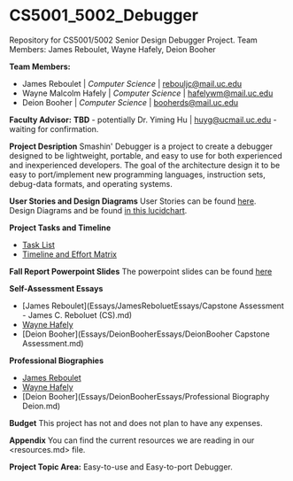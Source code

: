 # CS5001_5002_Debugger
Repository for CS5001/5002 Senior Design Debugger Project.  Team Members: James Reboulet, Wayne Hafely, Deion Booher

**Team Members:**
* James Reboulet | *Computer Science*  | rebouljc@mail.uc.edu
* Wayne Malcolm Hafely | *Computer Science* | hafelywm@mail.uc.edu
* Deion Booher | *Computer Science* | booherds@mail.uc.edu

**Faculty Advisor:** **TBD** - potentially Dr. Yiming Hu | huyg@ucmail.uc.edu - waiting for confirmation.

**Project Desription**
Smashin' Debugger is a project to create a debugger designed to be lightweight, portable, and easy to use for both experienced and inexperienced developers. 
The goal of the architecture design it to be easy to port/implement new programming languages, instruction sets, debug-data formats, and operating systems.  

**User Stories and Design Diagrams**
User Stories can be found [here](Essays/User_Stories.md).  
Design Diagrams and be found [in this lucidchart](https://app.lucidchart.com/documents/embeddedchart/6df60338-f906-4b01-a24a-0f9d3a1e2053).

**Project Tasks and Timeline**
* [Task List](Essays/Tasklist.md)
* [Timeline and Effort Matrix](Essays/Milestones_Timeline_Effort_Matrix.md)

**Fall Report Powerpoint Slides**
The powerpoint slides can be found [here](https://drive.google.com/file/d/1uEYCghGHuXhhrNPanpcJ8pSuRX5kiN23/view?usp=sharing)

**Self-Assessment Essays**
* [James Reboulet](Essays/JamesReboluetEssays/Capstone Assessment - James C. Reboluet (CS).md)
* [Wayne Hafely](Essays/WayneHafelyEssays/IndividualCapstoneAssessment.md)
* [Deion Booher](Essays/DeionBooherEssays/DeionBooher Capstone Assessment.md)

**Professional Biographies**
* [James Reboulet](Essays/JamesReboluetEssays/ProfessionalResume.md)
* [Wayne Hafely](Essays/WayneHafelyEssays/ProfessionalBiography.md)
* [Deion Booher](Essays/DeionBooherEssays/Professional Biography Deion.md)

**Budget**
This project has not and does not plan to have any expenses. 

**Appendix**
You can find the current resources we are reading in our <resources.md> file. 

**Project Topic Area:** Easy-to-use and Easy-to-port Debugger.
